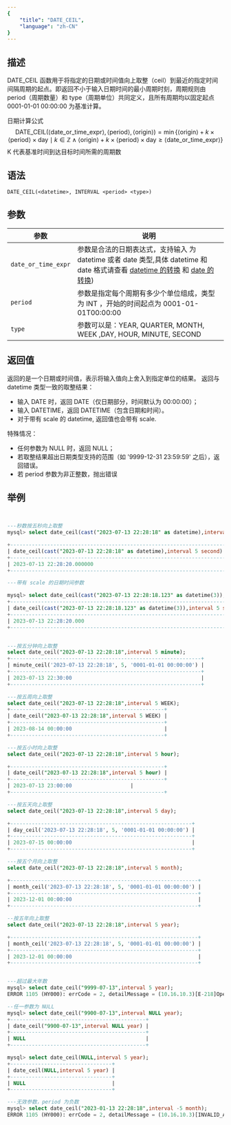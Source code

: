 ```yaml
---
{
    "title": "DATE_CEIL",
    "language": "zh-CN"
}
---
```


## 描述

DATE_CEIL 函数用于将指定的日期或时间值向上取整（ceil）到最近的指定时间间隔周期的起点。即返回不小于输入日期时间的最小周期时刻，周期规则由 period（周期数量）和 type（周期单位）共同定义，且所有周期均以固定起点 0001-01-01 00:00:00 为基准计算。

日期计算公式
$$
\text{DATE\_CEIL}(\langle\text{date\_or\_time\_expr}\rangle, \langle\text{period}\rangle, \langle\text{origin}\rangle) = \min\{\langle\text{origin}\rangle + k \times \langle\text{period}\rangle \times \text{day} \mid k \in \mathbb{Z} \land \langle\text{origin}\rangle + k \times \langle\text{period}\rangle \times \text{day} \geq \langle\text{date\_or\_time\_expr}\rangle\}
$$
K 代表基准时间到达目标时间所需的周期数


## 语法

`DATE_CEIL(<datetime>, INTERVAL <period> <type>)`

## 参数

| 参数 | 说明 |
| -- | -- |
| `date_or_time_expr` | 参数是合法的日期表达式，支持输入 为 datetime 或者 date 类型,具体 datetime 和 date 格式请查看 [datetime 的转换](../../../../../current/sql-manual/basic-element/sql-data-types/conversion/datetime-conversion) 和 [date 的转换](../../../../../current/sql-manual/basic-element/sql-data-types/conversion/date-conversion))|
| `period` | 参数是指定每个周期有多少个单位组成，类型为 INT ，开始的时间起点为 0001-01-01T00:00:00 |
| `type` | 参数可以是：YEAR, QUARTER, MONTH, WEEK ,DAY, HOUR, MINUTE, SECOND|

## 返回值

返回的是一个日期或时间值，表示将输入值向上舍入到指定单位的结果。
返回与 datetime 类型一致的取整结果：
- 输入 DATE 时，返回 DATE（仅日期部分，时间默认为 00:00:00）；
- 输入 DATETIME，返回 DATETIME（包含日期和时间）。
- 对于带有 scale 的 datetime, 返回值也会带有 scale.

特殊情况：
- 任何参数为 NULL 时，返回 NULL；
- 若取整结果超出日期类型支持的范围（如 '9999-12-31 23:59:59' 之后），返回错误。
- 若 period 参数为非正整数，抛出错误

## 举例

```sql


---秒数按五秒向上取整
mysql> select date_ceil(cast("2023-07-13 22:28:18" as datetime),interval 5 second);

+------------------------------------------------------------------------+
| date_ceil(cast("2023-07-13 22:28:18" as datetime),interval 5 second) |
+------------------------------------------------------------------------+
| 2023-07-13 22:28:20.000000                                             |
+------------------------------------------------------------------------+

---带有 scale 的日期时间参数

mysql> select date_ceil(cast("2023-07-13 22:28:18.123" as datetime(3)),interval 5 second);
+-----------------------------------------------------------------------------+
| date_ceil(cast("2023-07-13 22:28:18.123" as datetime(3)),interval 5 second) |
+-----------------------------------------------------------------------------+
| 2023-07-13 22:28:20.000                                                     |
+-----------------------------------------------------------------------------+


---按五分钟向上取整
select date_ceil("2023-07-13 22:28:18",interval 5 minute);
+--------------------------------------------------------------+
| minute_ceil('2023-07-13 22:28:18', 5, '0001-01-01 00:00:00') |
+--------------------------------------------------------------+
| 2023-07-13 22:30:00                                          |
+--------------------------------------------------------------+

---按五周向上取整
select date_ceil("2023-07-13 22:28:18",interval 5 WEEK);
+--------------------------------------------------+
| date_ceil("2023-07-13 22:28:18",interval 5 WEEK) |
+--------------------------------------------------+
| 2023-08-14 00:00:00                              |
+--------------------------------------------------+

---按五小时向上取整
select date_ceil("2023-07-13 22:28:18",interval 5 hour);

+--------------------------------------------------+
| date_ceil("2023-07-13 22:28:18",interval 5 hour) |
+--------------------------------------------------+
| 2023-07-13 23:00:00                   |
+--------------------------------------------------+

---按五天向上取整
select date_ceil("2023-07-13 22:28:18",interval 5 day);

+-----------------------------------------------------------+
| day_ceil('2023-07-13 22:28:18', 5, '0001-01-01 00:00:00') |
+-----------------------------------------------------------+
| 2023-07-15 00:00:00                                       |
+-----------------------------------------------------------+

---按五个月向上取整
select date_ceil("2023-07-13 22:28:18",interval 5 month);

+-------------------------------------------------------------+
| month_ceil('2023-07-13 22:28:18', 5, '0001-01-01 00:00:00') |
+-------------------------------------------------------------+
| 2023-12-01 00:00:00                                         |
+-------------------------------------------------------------+

--按五年向上取整
select date_ceil("2023-07-13 22:28:18",interval 5 year);

+-------------------------------------------------------------+
| month_ceil('2023-07-13 22:28:18', 5, '0001-01-01 00:00:00') |
+-------------------------------------------------------------+
| 2023-12-01 00:00:00                                         |
+-------------------------------------------------------------+


---超过最大年数
mysql> select date_ceil("9999-07-13",interval 5 year);
ERROR 1105 (HY000): errCode = 2, detailMessage = (10.16.10.3)[E-218]Operation year_ceil of 9999-07-13 00:00:00, 5 out of range

--任一参数为 NULL
mysql> select date_ceil("9900-07-13",interval NULL year);
+--------------------------------------------+
| date_ceil("9900-07-13",interval NULL year) |
+--------------------------------------------+
| NULL                                       |
+--------------------------------------------+

mysql> select date_ceil(NULL,interval 5 year);
+---------------------------------+
| date_ceil(NULL,interval 5 year) |
+---------------------------------+
| NULL                            |
+---------------------------------+

---无效参数，period 为负数
mysql> select date_ceil("2023-01-13 22:28:18",interval -5 month);
ERROR 1105 (HY000): errCode = 2, detailMessage = (10.16.10.3)[INVALID_ARGUMENT]Operation month_ceil of 2023-01-13 22:28:18, -5 input wrong parameters, period can`t be negative or zero

```
